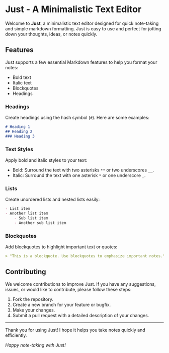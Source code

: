 # Just - A Minimalistic Text Editor

Welcome to **Just**, a minimalistic text editor designed for quick note-taking and simple markdown formatting. Just is easy to use and perfect for jotting down your thoughts, ideas, or notes quickly.

## Features

Just supports a few essential Markdown features to help you format your notes:

- Bold text
- Italic text
- Blockquotes
- Headings

### Headings

Create headings using the hash symbol (`#`). Here are some examples:

```markdown
# Heading 1
## Heading 2
### Heading 3
```

### Text Styles

Apply bold and italic styles to your text:

- Bold: Surround the text with two asterisks `**` or two underscores `__`.
- Italic: Surround the text with one asterisk `*` or one underscore `_`.

### Lists

Create unordered lists and nested lists easily:

```markdown
- List item
- Another list item
    - Sub list item
    - Another sub list item
```

### Blockquotes

Add blockquotes to highlight important text or quotes:

```markdown
> "This is a blockquote. Use blockquotes to emphasize important notes."
```

## Contributing

We welcome contributions to improve Just. If you have any suggestions, issues, or would like to contribute, please follow these steps:

1. Fork the repository.
2. Create a new branch for your feature or bugfix.
3. Make your changes.
4. Submit a pull request with a detailed description of your changes.

---

Thank you for using Just! I hope it helps you take notes quickly and efficiently.

*Happy note-taking with Just!*